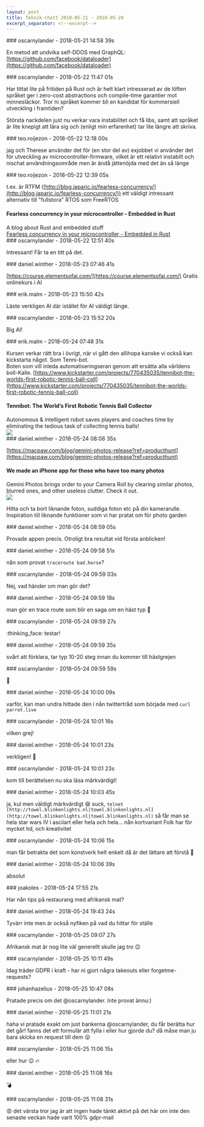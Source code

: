 ```yaml
---
layout: post
title: Teknik-chatt 2018-05-21 - 2018-05-28
excerpt_separator: <!--excerpt-->
---
```

<section class="message" markdown="1">
### oscarnylander - 2018-05-21 14:58 39s

En metod att undvika self-DDOS med GraphQL: [https://github.com/facebook/dataloader](https://github.com/facebook/dataloader)
</section>
<section class="message" markdown="1">
### oscarnylander - 2018-05-22 11:47 01s

Har tittat lite på fritiden på Rust och är helt klart intresserad av de löften språket ger i zero-cost abstractions och compile-time garantier mot minnesläckor. Tror ni språket kommer bli en kandidat för kommersiell utveckling i framtiden?

Största nackdelen just nu verkar vara instabilitet och få libs, samt att språket är lite knepigt att lära sig och (enligt min erfarenhet) tar lite längre att skriva.
</section>
<section class="message" markdown="1">
### teo.roijezon - 2018-05-22 12:18 00s

jag och Therese använder det för (en stor del av) exjobbet
vi använder det för utveckling av microcontroller-firmware, vilket är ett relativt instabilt och nischat användningsområde
men är ändå jättenöjda med det än så länge
</section>
<section class="message" markdown="1">
### teo.roijezon - 2018-05-22 12:39 05s

t.ex. är RTFM ([http://blog.japaric.io/fearless-concurrency/](http://blog.japaric.io/fearless-concurrency/)) ett väldigt intressant alternativ till "fullstora" RTOS som FreeRTOS

<div class="attachment"><h4>Fearless concurrency in your microcontroller - Embedded in Rust</h4><div class="text">A blog about Rust and embedded stuff</div>
<a href="http://blog.japaric.io/fearless-concurrency/">Fearless concurrency in your microcontroller - Embedded in Rust</a></div>
    
</section>
<section class="message" markdown="1">
### oscarnylander - 2018-05-22 12:51 40s

Intressant! Får ta en titt på det.
</section>
<section class="message" markdown="1">
### daniel.winther - 2018-05-23 07:46 41s

[https://course.elementsofai.com/](https://course.elementsofai.com/)
Gratis onlinekurs i AI
</section>
<section class="message" markdown="1">
### erik.malm - 2018-05-23 15:50 42s

Läste verkligen Al där istället för AI väldigt länge.
</section>
<section class="message" markdown="1">
### oscarnylander - 2018-05-23 15:52 20s

Big Al!
</section>
<section class="message" markdown="1">
### erik.malm - 2018-05-24 07:48 31s

Kursen verkar rätt bra i övrigt, när vi gått den allihopa kanske vi också kan kickstarta något. Som Tenni-bot.  
Boten som vill inleda automatiseringseran genom att ersätta alla världens boll-Kalle.   [https://www.kickstarter.com/projects/770435035/tennibot-the-worlds-first-robotic-tennis-ball-coll](https://www.kickstarter.com/projects/770435035/tennibot-the-worlds-first-robotic-tennis-ball-coll)

<div class="attachment"><h4>Tennibot: The World’s First Robotic Tennis Ball Collector</h4><div class="text">Autonomous &amp; intelligent robot saves players and coaches time by eliminating the tedious task of collecting tennis balls!</div>
<a href="https://www.kickstarter.com/projects/770435035/tennibot-the-worlds-first-robotic-tennis-ball-coll"><img src="https://ksr-ugc.imgix.net/assets/020/677/032/f0bfed73a1832be0306c35e25190232d_original.jpg?crop=faces&w=1552&h=873&fit=crop&v=1522090404&auto=format&q=92&s=a5f824cc6bd4cb17752fa0a00d740cf9" fallback="Tennibot: The World’s First Robotic Tennis Ball Collector"/></a></div>
    
</section>
<section class="message" markdown="1">
### daniel.winther - 2018-05-24 08:08 35s

[https://macpaw.com/blog/gemini-photos-release?ref=producthunt](https://macpaw.com/blog/gemini-photos-release?ref=producthunt)

<div class="attachment"><h4>We made an iPhone app for those who have too many photos</h4><div class="text">Gemini Photos brings order to your Camera Roll by clearing similar photos, blurred ones, and other useless clutter. Check it out.</div>
<a href="https://macpaw.com/blog/gemini-photos-release?ref=producthunt"><img src="https://cdn.macpaw.com/uploads/images/blogOG.jpg" fallback="We made an iPhone app for those who have too many photos"/></a></div>
    
Hitta och ta bort liknande foton, suddiga foton etc på din kamerarulle. 
Inspiration till liknande funktioner som vi har pratat om för photo garden
</section>
<section class="message" markdown="1">
### daniel.winther - 2018-05-24 08:59 05s

Provade appen precis. Otroligt bra resultat vid första anblicken!
</section>
<section class="message" markdown="1">
### daniel.winther - 2018-05-24 09:58 51s

nån som provat `traceroute bad.horse`?
</section>
<section class="message" markdown="1">
### oscarnylander - 2018-05-24 09:59 03s

Nej, vad händer om man gör det?
</section>
<section class="message" markdown="1">
### daniel.winther - 2018-05-24 09:59 18s

man gör en trace route som blir en saga om en häst typ 🙂
</section>
<section class="message" markdown="1">
### oscarnylander - 2018-05-24 09:59 27s

:thinking_face:
testar!

<!--excerpt-->
</section>
<section class="message" markdown="1">
### daniel.winther - 2018-05-24 09:59 35s

svårt att förklara,
tar typ 10-20 steg innan du kommer till hästgrejen
</section>
<section class="message" markdown="1">
### oscarnylander - 2018-05-24 09:59 59s

🐴
</section>
<section class="message" markdown="1">
### daniel.winther - 2018-05-24 10:00 09s

varför, kan man undra
hittade den i nån twittertråd som började med `curl parrot.live`
</section>
<section class="message" markdown="1">
### oscarnylander - 2018-05-24 10:01 16s

vilken grej!
</section>
<section class="message" markdown="1">
### daniel.winther - 2018-05-24 10:01 23s

verkligen! 🐧
</section>
<section class="message" markdown="1">
### oscarnylander - 2018-05-24 10:01 23s

kom till berättelsen nu
ska läsa
märkvärdigt!
</section>
<section class="message" markdown="1">
### daniel.winther - 2018-05-24 10:03 45s

ja, kul men väldigt märkvärdigt 😄
suck, `telnet [http://towel.blinkenlights.nl|towel.blinkenlights.nl](http://towel.blinkenlights.nl|towel.blinkenlights.nl)` så får man se hela star wars IV i asciiart
eller hela och hela… nån kortvariant
Folk har för mycket tid, och kreativitet
</section>
<section class="message" markdown="1">
### oscarnylander - 2018-05-24 10:06 15s

man får betrakta det som konstverk helt enkelt
då är det lättare att förstå 🙂
</section>
<section class="message" markdown="1">
### daniel.winther - 2018-05-24 10:06 39s

absolut
</section>
<section class="message" markdown="1">
### joakoles - 2018-05-24 17:55 21s

Har nån tips på restaurang med afrikansk mat?
</section>
<section class="message" markdown="1">
### daniel.winther - 2018-05-24 19:43 24s

Tyvärr inte men är också nyfiken på vad du hittar för ställe
</section>
<section class="message" markdown="1">
### oscarnylander - 2018-05-25 09:07 27s

Afrikansk mat är nog lite väl generellt skulle jag tro 😉
</section>
<section class="message" markdown="1">
### oscarnylander - 2018-05-25 10:11 49s

Idag träder GDPR i kraft - har ni gjort några takeouts eller forgetme-requests?
</section>
<section class="message" markdown="1">
### johanhazelius - 2018-05-25 10:47 08s

Pratade precis om det @oscarnylander. Inte provat ännu:)
</section>
<section class="message" markdown="1">
### daniel.winther - 2018-05-25 11:01 21s

haha vi pratade exakt om just bankerna @oscarnylander, du får berätta hur det går!
fanns det ett formulär att fylla i eller hur gjorde du?
då måse man ju bara skicka en request till dem 😛
</section>
<section class="message" markdown="1">
### oscarnylander - 2018-05-25 11:06 15s

eller hur 😉
🔥
</section>
<section class="message" markdown="1">
### daniel.winther - 2018-05-25 11:08 16s

💣
</section>
<section class="message" markdown="1">
### oscarnylander - 2018-05-25 11:08 31s

😡
det värsta tror jag är att ingen hade tänkt aktivt på det här om inte den senaste veckan hade varit 100% gdpr-mail
</section>